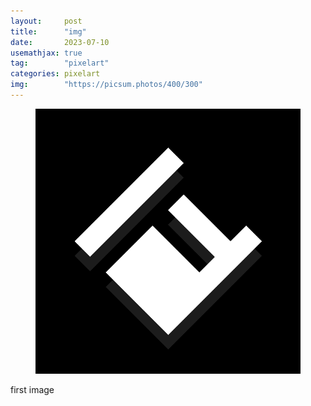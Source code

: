 ```yaml
---
layout:     post
title:      "img"
date:       2023-07-10
usemathjax: true
tag:        "pixelart"
categories: pixelart
img:        "https://picsum.photos/400/300"
---
```


<figure>
<img src="/posts/images/test.png" alt="first img">
</figure>

first image